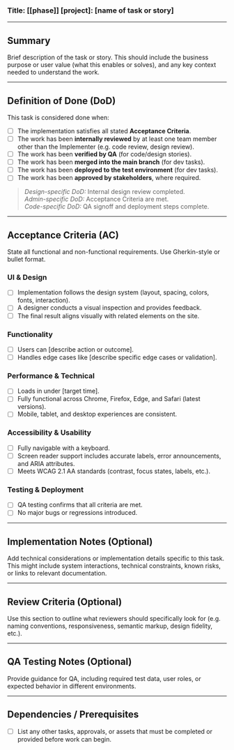 ### Title: [[phase]] [project]: [name of task or story]

---

## Summary

Brief description of the task or story. This should include the business purpose or user value (what this enables or solves), and any key context needed to understand the work.

---

## Definition of Done (DoD)

This task is considered done when:

- [ ] The implementation satisfies all stated **Acceptance Criteria**.
- [ ] The work has been **internally reviewed** by at least one team member other than the Implementer (e.g. code review, design review).
- [ ] The work has been **verified by QA** (for code/design stories).
- [ ] The work has been **merged into the main branch** (for dev tasks).
- [ ] The work has been **deployed to the test environment** (for dev tasks).
- [ ] The work has been **approved by stakeholders**, where required.

> _Design-specific DoD:_ Internal design review completed.  
> _Admin-specific DoD:_ Acceptance Criteria are met.  
> _Code-specific DoD:_ QA signoff and deployment steps complete.

---

## Acceptance Criteria (AC)

State all functional and non-functional requirements. Use Gherkin-style or bullet format.

### UI & Design

- [ ] Implementation follows the design system (layout, spacing, colors, fonts, interaction).
- [ ] A designer conducts a visual inspection and provides feedback.
- [ ] The final result aligns visually with related elements on the site.

### Functionality

- [ ] Users can [describe action or outcome].
- [ ] Handles edge cases like [describe specific edge cases or validation].

### Performance & Technical

- [ ] Loads in under [target time].
- [ ] Fully functional across Chrome, Firefox, Edge, and Safari (latest versions).
- [ ] Mobile, tablet, and desktop experiences are consistent.

### Accessibility & Usability

- [ ] Fully navigable with a keyboard.
- [ ] Screen reader support includes accurate labels, error announcements, and ARIA attributes.
- [ ] Meets WCAG 2.1 AA standards (contrast, focus states, labels, etc.).

### Testing & Deployment

- [ ] QA testing confirms that all criteria are met.
- [ ] No major bugs or regressions introduced.

---

## Implementation Notes (Optional)

Add technical considerations or implementation details specific to this task. This might include system interactions, technical constraints, known risks, or links to relevant documentation.

---

## Review Criteria (Optional)

Use this section to outline what reviewers should specifically look for (e.g. naming conventions, responsiveness, semantic markup, design fidelity, etc.).

---

## QA Testing Notes (Optional)

Provide guidance for QA, including required test data, user roles, or expected behavior in different environments.

---

## Dependencies / Prerequisites

- [ ] List any other tasks, approvals, or assets that must be completed or provided before work can begin.